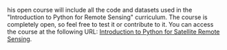 his open course will include all the code and datasets used in the "Introduction to Python for Remote Sensing" curriculum. The course is completely open, so feel free to test it or contribute to it. You can access the course at the following URL: [Introduction to Python for Satellite Remote Sensing](https://en.moonbooks.org/Courses/Introduction-to-Python-for-Satellite-Remote-Sensing/).
